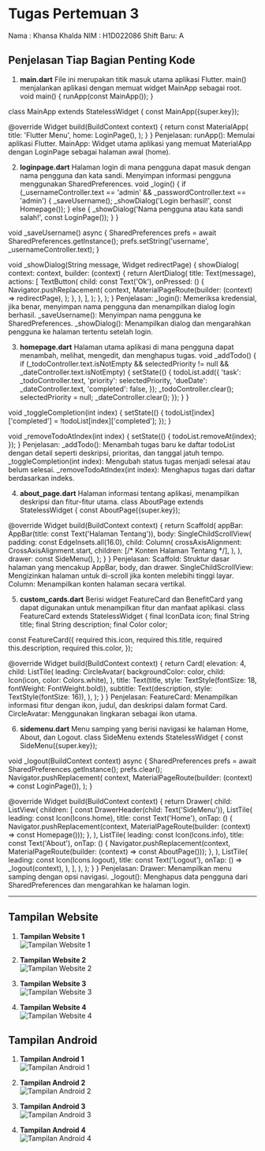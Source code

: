 # Tugas Pertemuan 3

Nama : Khansa Khalda
NIM : H1D022086
Shift Baru: A

## Penjelasan Tiap Bagian Penting Kode

1. **main.dart**
   File ini merupakan titik masuk utama aplikasi Flutter. main() menjalankan aplikasi dengan memuat widget MainApp sebagai root.
   void main() {
   runApp(const MainApp());
   }

class MainApp extends StatelessWidget {
const MainApp({super.key});

@override
Widget build(BuildContext context) {
return const MaterialApp(
title: 'Flutter Menu',
home: LoginPage(),
);
}
}
Penjelasan:
runApp(): Memulai aplikasi Flutter.
MainApp: Widget utama aplikasi yang memuat MaterialApp dengan LoginPage sebagai halaman awal (home).

2. **loginpage.dart**
   Halaman login di mana pengguna dapat masuk dengan nama pengguna dan kata sandi. Menyimpan informasi pengguna menggunakan SharedPreferences.
   void \_login() {
   if (\_usernameController.text == 'admin' &&
   \_passwordController.text == 'admin') {
   \_saveUsername();
   \_showDialog('Login berhasil!', const Homepage());
   } else {
   \_showDialog('Nama pengguna atau kata sandi salah!', const LoginPage());
   }
   }

void \_saveUsername() async {
SharedPreferences prefs = await SharedPreferences.getInstance();
prefs.setString('username', \_usernameController.text);
}

void \_showDialog(String message, Widget redirectPage) {
showDialog(
context: context,
builder: (context) {
return AlertDialog(
title: Text(message),
actions: [
TextButton(
child: const Text('Ok'),
onPressed: () {
Navigator.pushReplacement(
context,
MaterialPageRoute(builder: (context) => redirectPage),
);
},
),
],
);
},
);
}
Penjelasan:
\_login(): Memeriksa kredensial, jika benar, menyimpan nama pengguna dan menampilkan dialog login berhasil.
\_saveUsername(): Menyimpan nama pengguna ke SharedPreferences.
\_showDialog(): Menampilkan dialog dan mengarahkan pengguna ke halaman tertentu setelah login.

3. **homepage.dart**
   Halaman utama aplikasi di mana pengguna dapat menambah, melihat, mengedit, dan menghapus tugas.
   void \_addTodo() {
   if (\_todoController.text.isNotEmpty &&
   selectedPriority != null &&
   \_dateController.text.isNotEmpty) {
   setState(() {
   todoList.add({
   'task': \_todoController.text,
   'priority': selectedPriority,
   'dueDate': \_dateController.text,
   'completed': false,
   });
   \_todoController.clear();
   selectedPriority = null;
   \_dateController.clear();
   });
   }
   }

void \_toggleCompletion(int index) {
setState(() {
todoList[index]['completed'] = !todoList[index]['completed'];
});
}

void \_removeTodoAtIndex(int index) {
setState(() {
todoList.removeAt(index);
});
}
Penjelasan:
\_addTodo(): Menambah tugas baru ke daftar todoList dengan detail seperti deskripsi, prioritas, dan tanggal jatuh tempo.
\_toggleCompletion(int index): Mengubah status tugas menjadi selesai atau belum selesai.
\_removeTodoAtIndex(int index): Menghapus tugas dari daftar berdasarkan indeks.

4. **about_page.dart**
   Halaman informasi tentang aplikasi, menampilkan deskripsi dan fitur-fitur utama.
   class AboutPage extends StatelessWidget {
   const AboutPage({super.key});

@override
Widget build(BuildContext context) {
return Scaffold(
appBar: AppBar(title: const Text('Halaman Tentang')),
body: SingleChildScrollView(
padding: const EdgeInsets.all(16.0),
child: Column(
crossAxisAlignment: CrossAxisAlignment.start,
children: [/* Konten Halaman Tentang */],
),
),
drawer: const SideMenu(),
);
}
}
Penjelasan:
Scaffold: Struktur dasar halaman yang mencakup AppBar, body, dan drawer.
SingleChildScrollView: Mengizinkan halaman untuk di-scroll jika konten melebihi tinggi layar.
Column: Menampilkan konten halaman secara vertikal.

5. **custom_cards.dart**
   Berisi widget FeatureCard dan BenefitCard yang dapat digunakan untuk menampilkan fitur dan manfaat aplikasi.
   class FeatureCard extends StatelessWidget {
   final IconData icon;
   final String title;
   final String description;
   final Color color;

const FeatureCard({
required this.icon,
required this.title,
required this.description,
required this.color,
});

@override
Widget build(BuildContext context) {
return Card(
elevation: 4,
child: ListTile(
leading: CircleAvatar(
backgroundColor: color,
child: Icon(icon, color: Colors.white),
),
title: Text(title, style: TextStyle(fontSize: 18, fontWeight: FontWeight.bold)),
subtitle: Text(description, style: TextStyle(fontSize: 16)),
),
);
}
}
Penjelasan:
FeatureCard: Menampilkan informasi fitur dengan ikon, judul, dan deskripsi dalam format Card.
CircleAvatar: Menggunakan lingkaran sebagai ikon utama.

6. **sidemenu.dart**
   Menu samping yang berisi navigasi ke halaman Home, About, dan Logout.
   class SideMenu extends StatelessWidget {
   const SideMenu({super.key});

void \_logout(BuildContext context) async {
SharedPreferences prefs = await SharedPreferences.getInstance();
prefs.clear();
Navigator.pushReplacement(
context,
MaterialPageRoute(builder: (context) => const LoginPage()),
);
}

@override
Widget build(BuildContext context) {
return Drawer(
child: ListView(
children: [
const DrawerHeader(child: Text('SideMenu')),
ListTile(
leading: const Icon(Icons.home),
title: const Text('Home'),
onTap: () {
Navigator.pushReplacement(context, MaterialPageRoute(builder: (context) => const Homepage()));
},
),
ListTile(
leading: const Icon(Icons.info),
title: const Text('About'),
onTap: () {
Navigator.pushReplacement(context, MaterialPageRoute(builder: (context) => const AboutPage()));
},
),
ListTile(
leading: const Icon(Icons.logout),
title: const Text('Logout'),
onTap: () => _logout(context),
),
],
),
);
}
}
Penjelasan:
Drawer: Menampilkan menu samping dengan opsi navigasi.
\_logout(): Menghapus data pengguna dari SharedPreferences dan mengarahkan ke halaman login.

---

## Tampilan Website

1. **Tampilan Website 1**  
   ![Tampilan Website 1](./ss%20website%201.jpg)

2. **Tampilan Website 2**  
   ![Tampilan Website 2](./ss%20website%202.jpg)

3. **Tampilan Website 3**  
   ![Tampilan Website 3](./ss%20website%203.jpg)

4. **Tampilan Website 4**  
   ![Tampilan Website 4](./ss%20website%204.jpg)

## Tampilan Android

1. **Tampilan Android 1**  
   ![Tampilan Android 1](./ss%20android%201.jpg)

2. **Tampilan Android 2**  
   ![Tampilan Android 2](./ss%20android%202.jpg)

3. **Tampilan Android 3**  
   ![Tampilan Android 3](./ss%20android%203.jpg)

4. **Tampilan Android 4**  
   ![Tampilan Android 4](./ss%20android%204.jpg)
